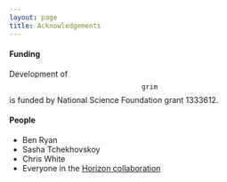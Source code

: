 ```yaml
---
layout: page
title: Acknowledgements
---
```


#### Funding
Development of $$\mathtt{grim}$$ is funded by National Science Foundation grant
1333612.

#### People
 * Ben Ryan
 * Sasha Tchekhovskoy
 * Chris White
 * Everyone in the [Horizon collaboration](http://horizon.astro.illinois.edu/)

